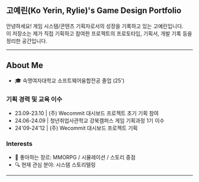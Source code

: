 ## 고예린(Ko Yerin, Rylie)'s Game Design Portfolio

안녕하세요! 게임 시스템/콘텐츠 기획자로서의 성장을 기록하고 있는 고예린입니다.  
이 저장소는 제가 직접 기획하고 참여한 프로젝트의 프로토타입, 기획서, 개발 기록 등을 정리한 공간입니다.

---
## About Me
- 🎓 숙명여자대학교 소프트웨어융합전공 졸업 (25')
  
### 기획 경력 및 교육 이수
- 23.09-23.10 | (주) Wecommit 대시보드 프로젝트 초기 기획 참여
- 24.06-24.09 | 청년취업사관학교 강북캠퍼스 게임 기획과정 1기 이수
- 24'09-24'12 | (주) Wecommit 대시보드 프로젝트 기획


### Interests
- 🎯 좋아하는 장르: MMORPG / 시뮬레이션 / 스토리 중점
- 🔍 현재 관심 분야: 시스템 스토리텔링

---

<!-- ## 🗂️ Repository Highlights

---

## 🧪 Prototype Demos

- 📁 `prototypes/` 폴더 내에서 직접 플레이 가능한 Unity 프로토타입 포함
- 영상/스크린샷으로 기능과 UI 시연 추가 예정-->

